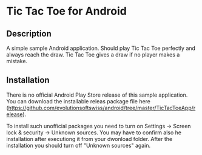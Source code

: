 # Tic Tac Toe for Android

## Description
A simple sample Android application. Should play Tic Tac Toe perfectly and always reach the draw. Tic Tac Toe gives a draw if no player makes a mistake.

## Installation
There is no official Android Play Store release of this sample application. You can download the installable releas package file here (https://github.com/evolutionsoftswiss/android/tree/master/TicTacToeApp/release).

To install such unofficial packages you need to turn on Settings -> Screen lock & security -> Unknown sources.
You may have to confirm also he installation after executiong it from your dwonload folder.
After the installation you should turn off "Unknown sources" again.
